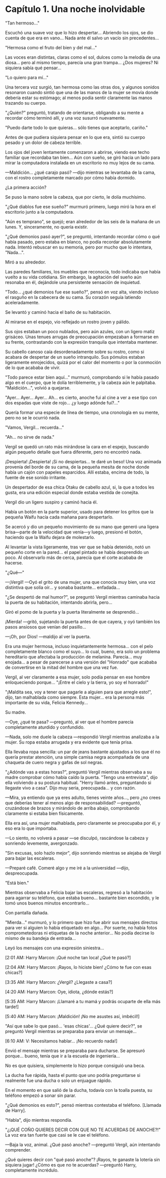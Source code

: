 
# Capítulo 1. Una noche inolvidable


"Tan hermoso..."

Escuchó una suave voz que lo hizo despertar... Abriendo los ojos, se dio cuenta de que era en vano... Nada ante él salvo un vacío sin precedentes...

"Hermosa como el fruto del bien y del mal..."

Las voces eran distintas, claras como el sol, dulces como la melodía de una diosa... pero al mismo tiempo, parecía una gran trampa... ¿Dos mujeres? Ni siquiera sabía qué pensar...

"Lo quiero para mí..."

Una tercera voz surgió, tan hermosa como las otras dos, y algunos sonidos resonaron cuando sintió que una de las manos de la mujer se movía donde debería estar su estómago; al menos podía sentir claramente las manos trazando su cuerpo.

"¿Quién?" preguntó, tratando de orientarse, obligando a su mente a recordar cómo terminó allí, y una voz susurró nuevamente.

"Puedo darte todo lo que quieras... sólo tienes que aceptarlo, cariño."

Antes de que pudiera siquiera pensar en lo que era, sintió su cuerpo pesado y un dolor de cabeza terrible.

Los ojos del joven lentamente comenzaron a abrirse, viendo ese techo familiar que recordaba tan bien... Aún con sueño, se giró hacia un lado para mirar la computadora instalada en un escritorio no muy lejos de su cama.

—Maldición... ¿qué carajo pasó? —dijo mientras se levantaba de la cama, con el rostro completamente marcado por cómo había dormido.

¿La primera acción?

Se puso la mano sobre la cabeza, que por cierto, le dolía muchísimo.

"¿Qué diablos fue ese sueño?" murmuró primero, luego miró la hora en el escritorio junto a la computadora.

"Aún es temprano", se quejó; eran alrededor de las seis de la mañana de un lunes. Y, sinceramente, no quería existir.

"¿Qué demonios pasó ayer?", se preguntó, intentando recordar cómo o qué había pasado, pero estaba en blanco, no podía recordar absolutamente nada. Intentó rebuscar en su memoria, pero por mucho que lo intentara, "Nada...".

Miró a su alrededor.

Las paredes familiares, los muebles que reconocía, todo indicaba que había vuelto a su vida cotidiana. Sin embargo, la agitación del sueño aún resonaba en él, dejándole una persistente sensación de inquietud.

"Todo... ¿qué demonios fue ese sueño?", pensó en voz alta, viendo incluso el rasguño en la cabecera de su cama. Su corazón seguía latiendo aceleradamente.

Se levantó y caminó hacia el baño de su habitación.

Al mirarse en el espejo, vio reflejado un rostro joven y pálido.

Sus ojos estaban un poco nublados, pero aún azules, con un ligero matiz grisáceo. Unas tenues arrugas de preocupación empezaban a formarse en su frente, contrastando con la expresión tranquila que intentaba mantener.

Su cabello canoso caía desordenadamente sobre su rostro, como si acabara de despertar de un sueño intranquilo. Sus pómulos estaban ligeramente enrojecidos, quizá por el calor del momento o por la conmoción de lo que acababa de vivir.

"Todo parece estar bien aquí..." murmuró, comprobando si le había pasado algo en el cuerpo, que le dolía terriblemente, y la cabeza aún le palpitaba. "Maldición...", volvió a quejarse.

"Ayer... Ayer... Ayer... Ah... es cierto, anoche fui al cine a ver a ese tipo con dos espadas que viste de rojo... ¿y luego adónde fui?..."

Quería formar una especie de línea de tiempo, una cronología en su mente, pero no se le ocurrió nada.

"Vamos, Vergil... recuerda..."

"Ah... no sirve de nada."

Vergil se quedó un rato más mirándose la cara en el espejo, buscando algún pequeño detalle que fuera diferente, pero no encontró nada.

¡Despierta! ¡Despierta! ¡Si no despiertas... te daré un beso! Una voz animada provenía del borde de su cama, de la pequeña mesita de noche donde había un cajón con papeles esparcidos. Allí estaba, encima de todo, la fuente de ese sonido irritante.

Un despertador de esa chica Otaku de cabello azul, si, la que a todos les gusta, era una edición especial donde estaba vestida de conejita.

Vergil dio un ligero suspiro y caminó hacia él.

Había un botón en la parte superior, usado para detener los gritos que la pequeña Waifu hacía cada mañana para despertarlo.

Se acercó y dio un pequeño movimiento de su mano que generó una ligera brisa—parte de la velocidad que venía—y luego, presionó el botón, haciendo que la Waifu dejara de molestarlo.

Al levantar la vista ligeramente, tras ver que se había detenido, notó un pequeño corte en la pared... el papel pintado se había desprendido un poco. Al observarlo más de cerca, parecía que el corte acababa de hacerse.

"¿Qué—"

—¡Vergil! —Oyó el grito de una mujer, una que conocía muy bien, una voz distintiva que solía oír... y sonaba bastante... enfadada...

"¿Se despertó de mal humor?", se preguntó Vergil mientras caminaba hacia la puerta de su habitación, intentando abrirla, pero...

Giró el pomo de la puerta y la puerta literalmente se desprendió...

¡Mierda! —gritó, sujetando la puerta antes de que cayera, y oyó también los pasos ansiosos que venían del pasillo...

—¡Oh, por Dios! —maldijo al ver la puerta.

Era una mujer hermosa, incluso inquietantemente hermosa... con el pelo completamente blanco como el suyo... lo cual, bueno, era solo un problema hereditario que afectaba la producción de melanina. Parecía... muy enojada... a pesar de parecerse a una versión del "Honrado" que acababa de convertirse en la mitad del hombre que una vez fue.

Vergil, al ver claramente a esa mujer, solo podía pensar en ese hombre enloqueciendo porque... "¡Entre el cielo y la tierra, yo soy el honrado!"

"¡Maldita sea, voy a tener que pagarle a alguien para que arregle esto!", dijo, tan malhablada como siempre. Esta mujer... era la persona más importante de su vida, Felicia Kennedy...

Su madre.

—Oye, ¿qué te pasa? —preguntó, al ver que el hombre parecía completamente aturdido y confundido.

—Nada, solo me duele la cabeza —respondió Vergil mientras analizaba a la mujer. Su ropa estaba arrugada y era evidente que tenía prisa.

Ella llevaba ropa sencilla: un par de jeans bastante ajustados a los que él no quería prestar atención, una simple camisa negra acompañada de una chaqueta de cuero negra y gafas de sol negras.

"¿Adónde vas a estas horas?", preguntó Vergil mientras observaba a su madre comprobar cómo había caído la puerta. "Tengo una entrevista", dijo ella volviendo a su postura habitual. "Herry llamó antes, preguntando si llegaste vivo a casa". Dijo muy seria, preocupada... y con razón.

—Mira, ya entiendo que ya eres adulto, tienes veinte años..., pero ¿no crees que deberías tener al menos algo de responsabilidad? —preguntó, cruzándose de brazos y mirándolo de arriba abajo, comprobando claramente si estaba bien físicamente.

Ella era así, una mujer malhablada, pero claramente se preocupaba por él, y eso era lo que importaba.

—Lo siento, no volverá a pasar —se disculpó, rascándose la cabeza y sonriendo levemente, avergonzado.

"Sin excusas, solo hazlo mejor", dijo sonriendo mientras se alejaba de Vergil para bajar las escaleras.

—Preparé café. Comeré algo y me iré a la universidad —dijo, despreocupada.

"Está bien."

Mientras observaba a Felicia bajar las escaleras, regresó a la habitación para agarrar su teléfono, que estaba bueno... bastante bien escondido, y le tomó unos buenos minutos encontrarlo...

Con pantalla dañada.

"Mierda..." murmuró, y lo primero que hizo fue abrir sus mensajes directos para ver si alguien lo había etiquetado en algo... Por suerte, no había fotos comprometedoras ni etiquetas de la noche anterior... No podía decirse lo mismo de su bandeja de entrada...

Leyó los mensajes con una expresión siniestra...

[2:01 AM: Harry Marcon: ¡Qué noche tan loca! ¿Qué te pasó?]

[2:04 AM: Harry Marcon: ¡Rayos, lo hiciste bien! ¿Cómo te fue con esas chicas?]

[3:35 AM: Harry Marcon: ¿Vergil? ¿Llegaste a casa?]

[4:20 AM: Harry Marcon: Oye, idiota, ¿dónde estás?]

[5:35 AM: Harry Marcon: ¡Llamaré a tu mamá y podrás ocuparte de ella más tarde!]

[5:40 AM: Harry Marcon: ¡Maldición! ¡No me asustes así, imbécil!]

"Así que sabe lo que pasó... 'esas chicas'... ¿Qué quiere decir?", se preguntó Vergil mientras se preparaba para enviar un mensaje...

[6:10 AM: V: Necesitamos hablar... ¡No recuerdo nada!]

Envió el mensaje mientras se preparaba para ducharse. Se apresuró porque... bueno, tenía que ir a la escuela de ingeniería...

No es que quisiera, simplemente lo hizo porque consiguió una beca.

La ducha fue rápida, hasta el punto que uno podría preguntarse si realmente fue una ducha o solo un enjuague rápido.

En el momento en que salió de la ducha, todavía con la toalla puesta, su teléfono empezó a sonar sin parar.

"¿Qué demonios es esto?", pensó mientras contestaba el teléfono. [Llamada de Harry].

"Habla", dijo mientras respondía.

"¿¡QUÉ COÑO QUIERES DECIR CON QUE NO TE ACUERDAS DE ANOCHE?!" La voz era tan fuerte que casi se le cae el teléfono.

—Baja la voz, animal. ¿Qué pasó anoche? —preguntó Vergil, aún intentando comprender.

¿Qué quieres decir con "qué pasó anoche"? ¡Rayos, te ganaste la lotería sin siquiera jugar! ¿Cómo es que no te acuerdas? —preguntó Harry, completamente incrédulo.